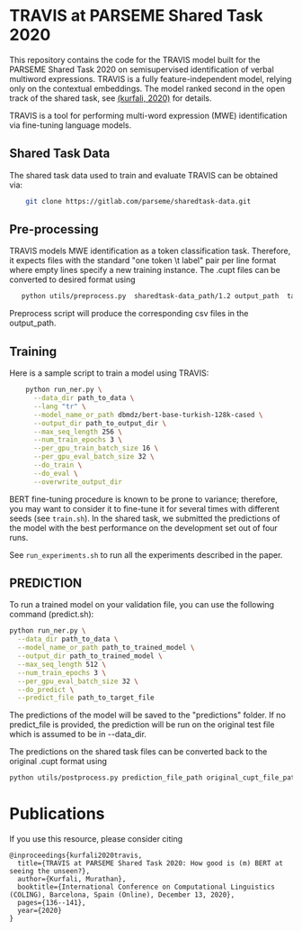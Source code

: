 # TRAVIS at PARSEME Shared Task 2020

This repository contains the code for the TRAVIS model built for the PARSEME Shared Task 2020 on semisupervised identification of verbal multiword expressions. TRAVIS is a fully feature-independent
model, relying only on the contextual embeddings. The model ranked second in the open track of the shared task, see [(kurfali, 2020)](https://www.diva-portal.org/smash/get/diva2:1524071/FULLTEXT01.pdf) for details.



TRAVIS is a tool for performing multi-word expression (MWE) identification via fine-tuning language models.

## Shared Task Data
The shared task data used to train and evaluate TRAVIS can be obtained via:

```bash
    git clone https://gitlab.com/parseme/sharedtask-data.git
```

## Pre-processing
TRAVIS models MWE identification as a token classification task. Therefore, it expects files with the standard "one token \t label" pair per line format where empty lines
specify a new training instance. The .cupt files can be converted to desired format using 

```bash
   python utils/preprocess.py  sharedtask-data_path/1.2 output_path  target_language[optional]
```
Preprocess script will produce the corresponding csv files in the output_path. 

## Training
Here is a sample script to train a model using TRAVIS:

```bash
    python run_ner.py \
      --data_dir path_to_data \
      --lang "tr" \
      --model_name_or_path dbmdz/bert-base-turkish-128k-cased \
      --output_dir path_to_output_dir \
      --max_seq_length 256 \
      --num_train_epochs 3 \
      --per_gpu_train_batch_size 16 \
      --per_gpu_eval_batch_size 32 \
      --do_train \
      --do_eval \
      --overwrite_output_dir
```
BERT fine-tuning procedure is known to be prone to variance; therefore, you may want to consider it to fine-tune it for several times with different seeds (see `train.sh`). 
In the shared task, we submitted the predictions of the model with the best performance on the development set out of four runs.

See `run_experiments.sh` to run all the experiments described in the paper.

## PREDICTION

To run a trained model on your validation file, you can use the following command (predict.sh):
```bash
python run_ner.py \
  --data_dir path_to_data \
  --model_name_or_path path_to_trained_model \
  --output_dir path_to_trained_model \
  --max_seq_length 512 \
  --num_train_epochs 3 \
  --per_gpu_eval_batch_size 32 \
  --do_predict \
  --predict_file path_to_target_file
```

The predictions of the model will be saved to the "predictions" folder. If no predict_file is provided, the prediction will be run on the original test file which is assumed to be in --data_dir.

The predictions on the shared task files can be converted back to the original .cupt format using
```bash
python utils/postprocess.py prediction_file_path original_cupt_file_path output_dir
```

# Publications

If you use this resource, please consider citing

    @inproceedings{kurfali2020travis,
      title={TRAVIS at PARSEME Shared Task 2020: How good is (m) BERT at seeing the unseen?},
      author={Kurfali, Murathan},
      booktitle={International Conference on Computational Linguistics (COLING), Barcelona, Spain (Online), December 13, 2020},
      pages={136--141},
      year={2020}
    }
